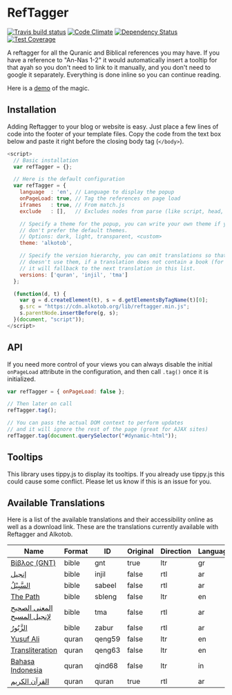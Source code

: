 # RefTagger

[![Travis build status](http://img.shields.io/travis/alkotob/reftagger.svg?style=flat)](https://travis-ci.org/alkotob/reftagger)
[![Code Climate](https://codeclimate.com/github/alkotob/reftagger/badges/gpa.svg)](https://codeclimate.com/github/alkotob/reftagger)
[![Dependency Status](https://beta.gemnasium.com/badges/github.com/alkotob/reftagger.svg)](https://beta.gemnasium.com/projects/github.com/alkotob/reftagger)
[![Test Coverage](https://codeclimate.com/github/alkotob/reftagger/badges/coverage.svg)](https://codeclimate.com/github/alkotob/reftagger)

A reftagger for all the Quranic and Biblical references you may have.  If you have
a reference to "An-Nas 1-2" it would automatically insert a tooltip for that ayah
so you don't need to link to it manually, and you don't need to google it separately.
Everything is done inline so you can continue reading.

Here is a [demo](https://alkotob.github.io/reftagger/) of the magic.

## Installation

Adding Reftagger to your blog or website is easy. Just place a few lines of code
into the footer of your template files. Copy the code from the text box below
and paste it right before the closing body tag (`</body>`).

```js
<script>
  // Basic installation
  var refTagger = {};

  // Here is the default configuration
  var refTagger = {
    language  : 'en', // Language to display the popup
    onPageLoad: true, // Tag the references on page load
    iframes   : true, // From match.js
    exclude   : [],   // Excludes nodes from parse (like script, head, etc)

    // Specify a theme for the popup, you can write your own theme if you
    // don't prefer the default themes.
    // Options: dark, light, transparent, <custom>
    theme: 'alkotob',

    // Specify the version hierarchy, you can omit translations so that it
    // doesn't use them, if a translation does not contain a book (for example)
    // it will fallback to the next translation in this list.
    versions: ['quran', 'injil', 'tma']
  };

  (function(d, t) {
    var g = d.createElement(t), s = d.getElementsByTagName(t)[0];
    g.src = "https://cdn.alkotob.org/lib/reftagger.min.js";
    s.parentNode.insertBefore(g, s);
  }(document, "script"));
</script>
```

## API

If you need more control of your views you can always disable the initial
`onPageLoad` attribute in the configuration, and then call `.tag()` once it is
initialized.

```js
var refTagger = { onPageLoad: false };

// Then later on call
refTagger.tag();

// You can pass the actual DOM context to perform updates
// and it will ignore the rest of the page (great for AJAX sites)
refTagger.tag(document.querySelector("#dynamic-html"));
```

## Tooltips

This library uses tippy.js to display its tooltips.  If you already use tippy.js
this could cause some conflict.  Please let us know if this is an issue for you.

## Available Translations

Here is a list of the available translations and their accessibility online as well as a download link. These are the translations currently available with Reftagger and Alkotob.

| Name                                                   | Format | ID     | Original | Direction | Language | File                                                                                   |
|--------------------------------------------------------|--------|--------|----------|-----------|----------|----------------------------------------------------------------------------------------|
| [Βίβλος (GNT)](https://alkotob.org/gnt)                | bible  | gnt    | true     | ltr       | gr       | [gnt.xml](https://github.com/alkotob/bible-translations/raw/master/data/gnt.xml)       |
| [إنجيل](https://alkotob.org/injil)                     | bible  | injil  | false    | rtl       | ar       | [injil.xml](https://github.com/alkotob/bible-translations/raw/master/data/injil.xml)   |
| [السَّبِيْلُ](https://alkotob.org/sabeel)                   | bible  | sabeel | false    | rtl       | ar       | [sabeel.xml](https://github.com/alkotob/bible-translations/raw/master/data/sabeel.xml) |
| [The Path](https://alkotob.org/sbleng)                 | bible  | sbleng | false    | ltr       | en       | [sbleng.xml](https://github.com/alkotob/bible-translations/raw/master/data/sbleng.xml) |
| [المعنى الصحيح لإنجيل المسيح](https://alkotob.org/tma) | bible  | tma    | false    | rtl       | ar       | [tma.xml](https://github.com/alkotob/bible-translations/raw/master/data/tma.xml)       |
| [الزَّبُورُ](https://alkotob.org/zabur)                    | bible  | zabur  | false    | rtl       | ar       | [zabur.xml](https://github.com/alkotob/bible-translations/raw/master/data/zabur.xml)   |
| [Yusuf Ali](https://alkotob.org/qeng59)                | quran  | qeng59 | false    | ltr       | en       | [qeng59.xml](https://github.com/alkotob/bible-translations/raw/master/data/qeng59.xml) |
| [Transliteration](https://alkotob.org/qeng63)          | quran  | qeng63 | false    | ltr       | en       | [qeng63.xml](https://github.com/alkotob/bible-translations/raw/master/data/qeng63.xml) |
| [Bahasa Indonesia](https://alkotob.org/qind68)         | quran  | qind68 | false    | ltr       | in       | [qind68.xml](https://github.com/alkotob/bible-translations/raw/master/data/qind68.xml) |
| [القرآن الكريم](https://alkotob.org/quran)             | quran  | quran  | true     | rtl       | ar       | [quran.xml](https://github.com/alkotob/bible-translations/raw/master/data/quran.xml)   |
